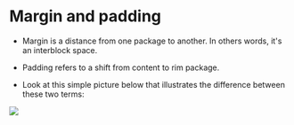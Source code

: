# Margin and padding
- Margin is a distance from one package to another. In others words, it's an interblock space.

- Padding refers to a shift from content to rim package.

- Look at this simple picture below that illustrates the difference between these two terms:

<img src = "https://ucarecdn.com/1efbebd3-0a6c-41d6-a169-6b33cd28d63f/">
